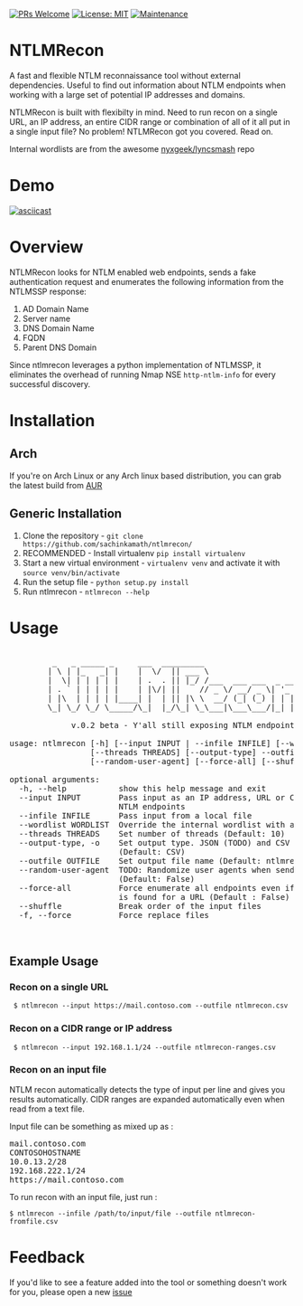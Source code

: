 [![PRs Welcome](https://img.shields.io/badge/PRs-welcome-brightgreen.svg?style=flat-square)](http://makeapullrequest.com)
  [![License: MIT](https://img.shields.io/badge/License-MIT-yellow.svg)](https://opensource.org/licenses/MIT) [![Maintenance](https://img.shields.io/badge/Maintained%3F-yes-green.svg)](https://GitHub.com/sachinkamath/ntlmrecon/graphs/commit-activity)

 
# NTLMRecon

A fast and flexible NTLM reconnaissance tool without external dependencies. Useful to find out information about NTLM endpoints when working with a large set of potential IP addresses and domains.


NTLMRecon is built with flexibilty in mind. Need to run recon on a single URL, an IP address, an entire CIDR range or combination of all of it all put in a single input file? No problem! NTLMRecon got you covered. Read on.

Internal wordlists are from the awesome [nyxgeek/lyncsmash](https://github.com/nyxgeek/lyncsmash) repo

# Demo

[![asciicast](https://asciinema.org/a/e4ggPBbzpJj9cIWRwK67D8xnw.svg)](https://asciinema.org/a/e4ggPBbzpJj9cIWRwK67D8xnw)

# Overview

NTLMRecon looks for NTLM enabled web endpoints, sends a fake authentication request and enumerates the following information from the NTLMSSP response:

1. AD Domain Name 
2. Server name
3. DNS Domain Name
4. FQDN
5. Parent DNS Domain

Since ntlmrecon leverages a python implementation of NTLMSSP, it eliminates the overhead of running Nmap NSE `http-ntlm-info` for every successful discovery.


# Installation

## Arch 

If you're on Arch Linux or any Arch linux based distribution, you can grab the latest build from [AUR](https://aur.archlinux.org/packages/ntlmrecon/)

## Generic Installation

1. Clone the repository - `git clone https://github.com/sachinkamath/ntlmrecon/`
2. RECOMMENDED - Install virtualenv `pip install virtualenv`
3. Start a new virtual environment - `virtualenv venv` and activate it with `source venv/bin/activate`
4. Run the setup file - `python setup.py install`
5. Run ntlmrecon - `ntlmrecon --help`


# Usage

<pre>

         _   _ _____ _     ___  _________                     
        | \ | |_   _| |    |  \/  || ___ \                    
        |  \| | | | | |    | .  . || |_/ /___  ___ ___  _ __  
        | . ` | | | | |    | |\/| ||    // _ \/ __/ _ \| '_ \ 
        | |\  | | | | |____| |  | || |\ \  __/ (_| (_) | | | |
        \_| \_/ \_/ \_____/\_|  |_/\_| \_\___|\___\___/|_| |_|

             v.0.2 beta - Y'all still exposing NTLM endpoints?

usage: ntlmrecon [-h] [--input INPUT | --infile INFILE] [--wordlist WORDLIST]
                 [--threads THREADS] [--output-type] --outfile OUTFILE
                 [--random-user-agent] [--force-all] [--shuffle] [-f]

optional arguments:
  -h, --help           show this help message and exit
  --input INPUT        Pass input as an IP address, URL or CIDR to enumerate
                       NTLM endpoints
  --infile INFILE      Pass input from a local file
  --wordlist WORDLIST  Override the internal wordlist with a custom wordlist
  --threads THREADS    Set number of threads (Default: 10)
  --output-type, -o    Set output type. JSON (TODO) and CSV supported
                       (Default: CSV)
  --outfile OUTFILE    Set output file name (Default: ntlmrecon.csv)
  --random-user-agent  TODO: Randomize user agents when sending requests
                       (Default: False)
  --force-all          Force enumerate all endpoints even if a valid endpoint
                       is found for a URL (Default : False)
  --shuffle            Break order of the input files
  -f, --force          Force replace files


</pre>


## Example Usage

### Recon on a single URL

` $ ntlmrecon --input https://mail.contoso.com --outfile ntlmrecon.csv`

### Recon on a CIDR range or IP address

` $ ntlmrecon --input 192.168.1.1/24 --outfile ntlmrecon-ranges.csv`

### Recon on an input file

NTLM recon automatically detects the type of input per line and gives you results automatically.
CIDR ranges are expanded automatically even when read from a text file.

Input file can be something as mixed up as :

<pre>
mail.contoso.com
CONTOSOHOSTNAME
10.0.13.2/28
192.168.222.1/24
https://mail.contoso.com
</pre>

To run recon with an input file, just run :

`$ ntlmrecon --infile /path/to/input/file --outfile ntlmrecon-fromfile.csv`

# Feedback

If you'd like to see a feature added into the tool or something doesn't work for you, please open a new [issue](https://github.com/sachinkamath/ntlmrecon/issues/new)

